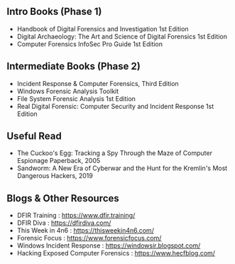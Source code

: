 ## Intro Books (Phase 1)
* Handbook of Digital Forensics and Investigation 1st Edition
* Digital Archaeology: The Art and Science of Digital Forensics 1st Edition
* Computer Forensics InfoSec Pro Guide 1st Edition

## Intermediate Books (Phase 2)
* Incident Response & Computer Forensics, Third Edition
* Windows Forensic Analysis Toolkit
* File System Forensic Analysis 1st Edition
* Real Digital Forensic: Computer Security and Incident Response 1st Edition

## Useful Read
* The Cuckoo's Egg: Tracking a Spy Through the Maze of Computer Espionage Paperback, 2005
* Sandworm: A New Era of Cyberwar and the Hunt for the Kremlin's Most Dangerous Hackers, 2019

## Blogs & Other Resources
* DFIR Training : https://www.dfir.training/
* DFIR Diva : https://dfirdiva.com/
* This Week in 4n6 : https://thisweekin4n6.com/
* Forensic Focus : https://www.forensicfocus.com/
* Windows Incident Response : https://windowsir.blogspot.com/
* Hacking Exposed Computer Forensics : https://www.hecfblog.com/
